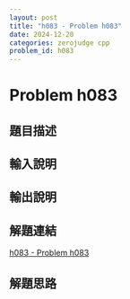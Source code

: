 ```yaml
---
layout: post
title: "h083 - Problem h083"
date: 2024-12-20
categories: zerojudge cpp
problem_id: h083
---
```


# Problem h083

## 題目描述



## 輸入說明



## 輸出說明



## 解題連結

[h083 - Problem h083](https://zerojudge.tw/ShowProblem?problemid=h083)

## 解題思路

